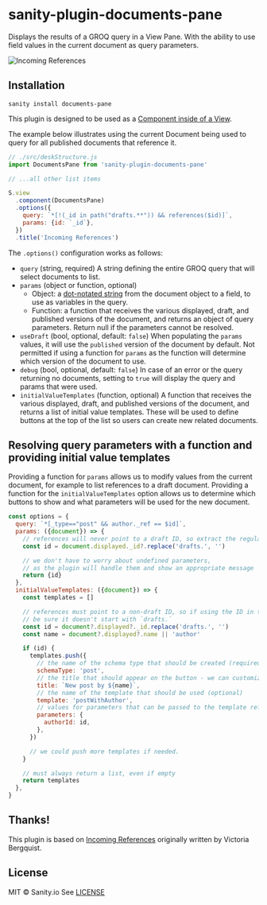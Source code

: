 # sanity-plugin-documents-pane

Displays the results of a GROQ query in a View Pane. With the ability to use field values in the current document as query parameters.

![Incoming References](https://user-images.githubusercontent.com/9684022/121202594-52bc6180-c86d-11eb-897d-f418047b3d22.png)

## Installation

```
sanity install documents-pane
```

This plugin is designed to be used as a [Component inside of a View](https://www.sanity.io/docs/structure-builder-reference#c0c8284844b7).

The example below illustrates using the current Document being used to query for all published documents that reference it.

```js
// ./src/deskStructure.js
import DocumentsPane from 'sanity-plugin-documents-pane'

// ...all other list items

S.view
  .component(DocumentsPane)
  .options({
    query: `*[!(_id in path("drafts.**")) && references($id)]`,
    params: {id: `_id`},
  })
  .title('Incoming References')
```

The `.options()` configuration works as follows:

- `query` (string, required) A string defining the entire GROQ query that will select documents to list.
- `params` (object or function, optional)
  - Object: a [dot-notated string](https://www.npmjs.com/package/dlv) from the document object to a field, to use as variables in the query.
  - Function: a function that receives the various displayed, draft, and published versions of the document, and returns an object of query parameters. Return null if the parameters cannot be resolved.
- `useDraft` (bool, optional, default: `false`) When populating the `params` values, it will use the `published` version of the document by default. Not permitted if using a function for `params` as the function will determine which version of the document to use.
- `debug` (bool, optional, default: `false`) In case of an error or the query returning no documents, setting to `true` will display the query and params that were used.
- `initialValueTemplates` (function, optional) A function that receives the various displayed, draft, and published versions of the document, and returns a list of initial value templates. These will be used to define buttons at the top of the list so users can create new related documents.

## Resolving query parameters with a function and providing initial value templates

Providing a function for `params` allows us to modify values from the current document, for example to list references to a draft document. Providing a function for the `initialValueTemplates` option allows us to determine which buttons to show and what parameters will be used for the new document.

```js
const options = {
  query: `*[_type=="post" && author._ref == $id]`,
  params: ({document}) => {
    // references will never point to a draft ID, so extract the regular ID
    const id = document.displayed._id?.replace('drafts.', '')

    // we don't have to worry about undefined parameters,
    // as the plugin will handle them and show an appropriate message
    return {id}
  },
  initialValueTemplates: ({document}) => {
    const templates = []

    // references must point to a non-draft ID, so if using the ID in the template,
    // be sure it doesn't start with `drafts.`
    const id = document?.displayed?._id.replace('drafts.', '')
    const name = document?.displayed?.name || 'author'

    if (id) {
      templates.push({
        // the name of the schema type that should be created (required)
        schemaType: 'post',
        // the title that should appear on the button - we can customize it (required)
        title: `New post by ${name}`,
        // the name of the template that should be used (optional)
        template: 'postWithAuthor',
        // values for parameters that can be passed to the template referenced above (optional)
        parameters: {
          authorId: id,
        },
      })

      // we could push more templates if needed.
    }

    // must always return a list, even if empty
    return templates
  },
}
```

## Thanks!

This plugin is based on [Incoming References](https://github.com/sanity-io/sanity/tree/victoria/incoming-refs-preview/packages/test-studio/src/previews/incoming-refs) originally written by Victoria Bergquist.

## License

MIT © Sanity.io
See [LICENSE](license)

